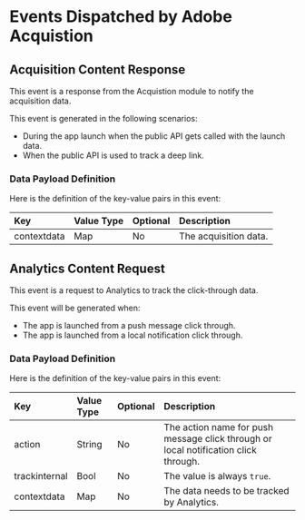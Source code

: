 # Events Dispatched by Adobe Acquistion

## Acquisition Content Response

This event is a response from the Acquistion module to notify the acquisition data.

This event is generated in the following scenarios:

* During the app launch when the public API gets called with the launch data.
* When the public API is used to track a deep link.

### Data Payload Definition

Here is the definition of the key-value pairs in this event:

| **Key** | **Value Type** | **Optional** | **Description** |
| :--- | :--- | :--- | :--- |
| contextdata | Map | No | The acquisition data. |

## Analytics Content Request

This event is a request to Analytics to track the click-through data.

This event will be generated when:

* The app is launched from a push message click through.
* The app is launched from a local notification click through.

### Data Payload Definition

Here is the definition of the key-value pairs in this event:

| **Key** | **Value Type** | **Optional** | **Description** |
| :--- | :--- | :--- | :--- |
| action | String | No | The action name for push message click through or local notification click through. |
| trackinternal | Bool | No | The value is always `true`. |
| contextdata | Map | No | The data needs to be tracked by Analytics. |

